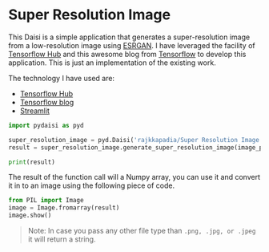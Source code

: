 # Super Resolution Image

This Daisi is a simple application that generates a super-resolution image from a low-resolution image using [ESRGAN](https://arxiv.org/pdf/1809.00219.pdf). I have leveraged the facility of [Tensorflow Hub](https://tfhub.dev/) and this awesome blog from [Tensorflow](https://www.tensorflow.org/hub/tutorials/image_enhancing) to develop this application. This is just an implementation of the existing work.

The technology I have used are:
* [Tensorflow Hub](https://tfhub.dev/)
* [Tensorflow blog](https://www.tensorflow.org/hub/tutorials/image_enhancing)
* [Streamlit](https://streamlit.io/)

```python
import pydaisi as pyd

super_resolution_image = pyd.Daisi('rajkkapadia/Super Resolution Image')
result = super_resolution_image.generate_super_resolution_image(image_path=YOUR_IMAGE_PATH).value

print(result)
```
The result of the function call will a Numpy array, you can use it and convert it in to an image using the following piece of code.

```python
from PIL import Image
image = Image.fromarray(result)
image.show()
```

> Note: In case you pass any other file type than `.png, .jpg, or .jpeg` it will return a string.